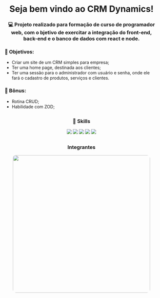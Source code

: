# <div align="center">Seja bem vindo ao CRM Dynamics! </div>

### <div align="center">💻 Projeto realizado para formação de curso de programador web, com o bjetivo de exercitar a integração do front-end, back-end e o banco de dados com react e node.</div>

### 📌 Objetivos:
- Criar um site de um CRM simples para empresa;
- Ter uma home page, destinada aos clientes;
- Ter uma sessão para o administrador com usuário e senha, onde ele fará o cadastro de produtos, serviços e clientes.

### 🎁 Bônus:
 - Rotina CRUD;
 - Habilidade com ZOD;
 
##
### <div align="center">🚀 Skills</div>
<div align="center">
  <img src="https://img.shields.io/badge/HTML5-E34F26?style=for-the-badge&logo=html5&logoColor=white">
  <img src="https://img.shields.io/badge/CSS3-1572B6?style=for-the-badge&logo=css3&logoColor=white">
  <img src="https://img.shields.io/badge/JavaScript-323330?style=for-the-badge&logo=javascript&logoColor=F7DF1E">
  <img src="https://img.shields.io/badge/node-262626?style=for-the-badge&logo=nodedotjs">
  <img src="https://img.shields.io/badge/zod-4682B4?style=for-the-badge&logo=zod">
 
</div>


##
### <div align="center">Integrantes</div>
<div align="center">

 
 <img src="https://undertakehigh.com.br/teste/wp-content/uploads/2024/05/card-vitor.png" width="450px" style="border-radius: 10px;"></img>
 
</div>

